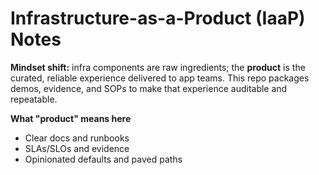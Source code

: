 # Infrastructure-as-a-Product (IaaP) Notes

**Mindset shift:** infra components are raw ingredients; the **product** is the curated, reliable experience delivered to app teams. This repo packages demos, evidence, and SOPs to make that experience auditable and repeatable.

**What "product" means here**

- Clear docs and runbooks
- SLAs/SLOs and evidence
- Opinionated defaults and paved paths
